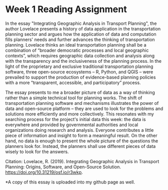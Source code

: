 # Week 1 Reading Assignment

In the essay "Integrating Geographic Analysis in Transport Planning", the author Lovelace presents a history of data application in the transportation planning sector and argues how the application of data and computation fills planners' needs and further advances the thinking of transportation planning. Lovelace thinks an ideal transportation planning shall be a combination of “broader democratic processes and local geographic contexts”, which requires geographic data collection and analysis along with the transparency and the inclusiveness of the planning process. In the light of the proprietary and exclusive traditional transportation planning software, three open-source ecosystems – R, Python, and QGIS – were prevailed to support the production of evidence-based planning policies with a more “transparent, accessible, and participatory” process.

The essay presents to me a broader picture of data as a way of thinking rather than a simple technical tool for planning works. The shift of transportation planning software and mechanisms illustrates the power of data and open-source platform – they are used to look for the problems and solutions more efficiently and more collectively. This resonates with my searching process for the project's initial data this week: the data is everywhere and provided by governmental authorities and local organizations doing research and analysis. Everyone contributes a little piece of information and insight to form a meaningful result. On the other hand, no data is enough to present the whole picture of the questions the planners look for. Instead, the planners shall use different pieces of data wisely to look for the answers. 

Citation:
Lovelace, R. (2019). Integrating Geographic Analysis in Transport Planning: Origins, Software, and Open-Source Solution. https://doi.org/10.31219/osf.io/r3wkp.

*A copy of this essay is uploaded into my github page as well.
